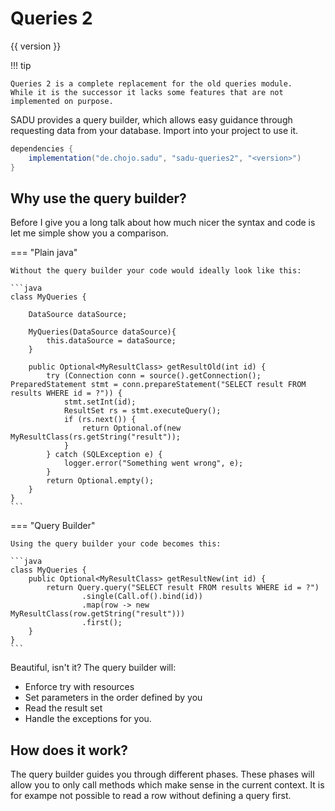# Queries 2

{{ version }}

!!! tip

    Queries 2 is a complete replacement for the old queries module.
    While it is the successor it lacks some features that are not implemented on purpose.

SADU provides a query builder, which allows easy guidance through requesting data from your database.
Import into your project to use it.

```java
dependencies {
    implementation("de.chojo.sadu", "sadu-queries2", "<version>")
}
```

## Why use the query builder?

Before I give you a long talk about how much nicer the syntax and code is let me simple show you a comparison.

=== "Plain java"

    Without the query builder your code would ideally look like this:

    ```java
    class MyQueries {
        
        DataSource dataSource;
        
        MyQueries(DataSource dataSource){
            this.dataSource = dataSource;
        }
    
        public Optional<MyResultClass> getResultOld(int id) {
            try (Connection conn = source().getConnection(); PreparedStatement stmt = conn.prepareStatement("SELECT result FROM results WHERE id = ?")) {
                stmt.setInt(id);
                ResultSet rs = stmt.executeQuery();
                if (rs.next()) {
                    return Optional.of(new MyResultClass(rs.getString("result"));
                }
            } catch (SQLException e) {
                logger.error("Something went wrong", e);
            }
            return Optional.empty();
        }
    }
    ```

=== "Query Builder"

    Using the query builder your code becomes this:

    ```java
    class MyQueries { 
        public Optional<MyResultClass> getResultNew(int id) {
            return Query.query("SELECT result FROM results WHERE id = ?")
                    .single(Call.of().bind(id))
                    .map(row -> new MyResultClass(row.getString("result")))
                    .first();
        }
    }
    ```

Beautiful, isn't it?
The query builder will:

- Enforce try with resources
- Set parameters in the order defined by you
- Read the result set
- Handle the exceptions for you.

## How does it work?

The query builder guides you through different phases.
These phases will allow you to only call methods which make sense in the current context.
It is for exampe not possible to read a row without defining a query first.
